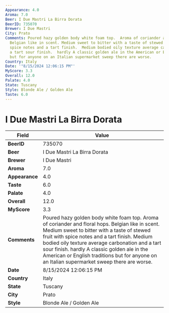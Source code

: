 ```yaml
---
Appearance: 4.0
Aroma: 7.0
Beer: I Due Mastri La Birra Dorata
BeerID: 735070
Brewer: I Due Mastri
City: Prato
Comments: Poured hazy golden body white foam top.  Aroma of coriander and floral hops.
  Belgian like in scent. Medium sweet to bitter with a taste of stewed fruit with
  spice notes and a tart finish.  Medium bodied oily texture average carbonation and
  a tart sour finish.  hardly A classic golden ale in the American or English traditions
  but for anyone on an Italian supermarket sweep there are worse.
Country: Italy
Date: '"8/15/2024 12:06:15 PM"'
MyScore: 3.3
Overall: 12.0
Palate: 4.0
State: Tuscany
Style: Blonde Ale / Golden Ale
Taste: 6.0
---
```


# I Due Mastri La Birra Dorata

| Field         | Value |
|---------------|-------|
| **BeerID** | 735070 |
| **Beer** | I Due Mastri La Birra Dorata |
| **Brewer** | I Due Mastri |
| **Aroma** | 7.0 |
| **Appearance** | 4.0 |
| **Taste** | 6.0 |
| **Palate** | 4.0 |
| **Overall** | 12.0 |
| **MyScore** | 3.3 |
| **Comments** | Poured hazy golden body white foam top.  Aroma of coriander and floral hops. Belgian like in scent. Medium sweet to bitter with a taste of stewed fruit with spice notes and a tart finish.  Medium bodied oily texture average carbonation and a tart sour finish.  hardly A classic golden ale in the American or English traditions but for anyone on an Italian supermarket sweep there are worse. |
| **Date** | 8/15/2024 12:06:15 PM |
| **Country** | Italy |
| **State** | Tuscany |
| **City** | Prato |
| **Style** | Blonde Ale / Golden Ale |
